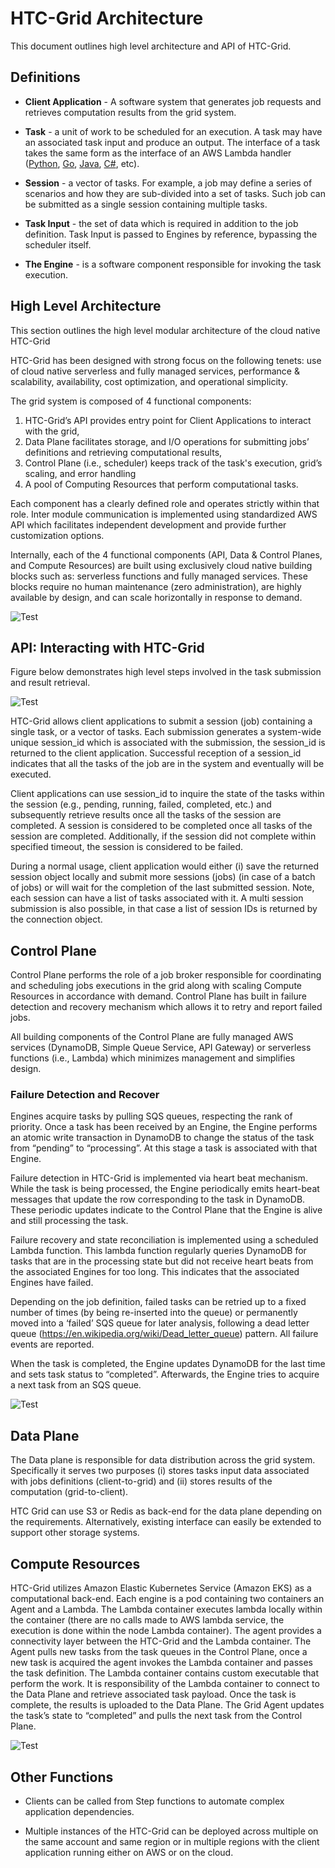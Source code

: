 # HTC-Grid Architecture

This document outlines high level architecture and API of HTC-Grid.

## Definitions

* **Client Application** - A software system that generates job requests and retrieves computation results from the grid system.

* **Task** - a unit of work to be scheduled for an execution. A task may have an associated task input and produce an output. The interface of a task takes the same form as the interface of an AWS Lambda handler ([Python](https://docs.aws.amazon.com/lambda/latest/dg/python-handler.html), [Go](https://docs.aws.amazon.com/lambda/latest/dg/golang-handler.html), [Java](https://docs.aws.amazon.com/lambda/latest/dg/java-handler.html), [C#](https://docs.aws.amazon.com/lambda/latest/dg/csharp-handler.html), etc). 

* **Session** - a vector of tasks. For example, a job may define a series of scenarios and how they are sub-divided into a set of tasks. Such job can be submitted as a single session containing multiple tasks.

* **Task Input** - the set of data which is required in addition to the job definition. Task Input is passed to Engines by reference, bypassing the scheduler itself.

* **The Engine** - is a software component responsible for invoking the task execution.

## High Level Architecture

This section outlines the high level modular architecture of the cloud native HTC-Grid

HTC-Grid has been designed with strong focus on the following tenets: use of cloud native serverless and fully managed services, performance & scalability, availability, cost optimization, and operational simplicity.

The grid system is composed of 4 functional components:
1. HTC-Grid’s API provides entry point for Client Applications to interact with the grid,
2. Data Plane facilitates storage, and I/O operations for submitting jobs’ definitions and retrieving computational results,
3. Control Plane (i.e., scheduler) keeps track of the task's execution, grid’s scaling, and error handling
4. A pool of Computing Resources that perform computational tasks.

Each component has a clearly defined role and operates strictly within that role. Inter module communication is implemented using standardized AWS API which facilitates independent development and provide further customization options.

Internally, each of the 4 functional components (API, Data & Control Planes, and Compute Resources) are built using exclusively cloud native building blocks such as: serverless functions and fully managed services. These blocks require no human maintenance (zero administration), are highly available by design, and can scale horizontally in response to demand.



![Test](../images/high_level_architecture.png)





## API: Interacting with HTC-Grid

Figure below demonstrates high level steps involved in the task submission and result retrieval.

![Test](../images/job_submission_steps.png)


HTC-Grid allows client applications to submit a session (job) containing a single task, or a vector of tasks. Each submission generates a system-wide unique session_id which is associated with the submission, the session_id is returned to the client application. Successful reception of a session_id indicates that all the tasks of the job are in the system and eventually will be executed.

Client applications can use session_id to inquire the state of the tasks within the session (e.g., pending, running, failed, completed, etc.) and subsequently retrieve results once all the tasks of the session are completed. A session is considered to be completed once all tasks of the session are completed. Additionally, if the session did not complete within specified timeout, the session is considered to be failed.

During a normal usage, client application would either (i) save the returned session object locally and submit more sessions (jobs) (in case of a batch of jobs) or will wait for the completion of the last submitted session. Note, each session can have a list of tasks associated with it. A multi session submission is also possible, in that case a list of session IDs is returned by the connection object.



## Control Plane

Control Plane performs the role of a job broker responsible for coordinating and scheduling jobs executions in the grid along with scaling Compute Resources in accordance with demand. Control Plane has built in failure detection and recovery mechanism which allows it to retry and report failed jobs.

All building components of the Control Plane are fully managed AWS services (DynamoDB, Simple Queue Service, API Gateway) or serverless functions (i.e., Lambda) which minimizes management and simplifies design.

### Failure Detection and Recover

Engines acquire tasks by pulling SQS queues, respecting the rank of priority. Once a task has been received by an Engine, the Engine performs an atomic write transaction in DynamoDB to change the status of the task from “pending” to “processing”. At this stage a task is associated with that Engine.

Failure detection in HTC-Grid is implemented via heart beat mechanism. While the task is being processed, the Engine periodically emits heart-beat messages that update the row corresponding to the task in DynamoDB. These periodic updates indicate to the Control Plane that the Engine is alive and still processing the task.

Failure recovery and state reconciliation is implemented using a scheduled Lambda function. This lambda function regularly queries DynamoDB for tasks that are in the processing state but did not receive heart beats from the associated Engines for too long. This indicates that the associated Engines have failed.

Depending on the job definition, failed tasks can be retried up to a fixed number of times (by being re-inserted into the queue) or permanently moved into a ‘failed’ SQS queue for later analysis, following a dead letter queue (https://en.wikipedia.org/wiki/Dead_letter_queue) pattern. All failure events are reported.

When the task is completed, the Engine updates DynamoDB for the last time and sets task status to “completed”. Afterwards, the Engine tries to acquire a next task from an SQS queue.

![Test](../images/simplified-flow-failure.png)

## Data Plane

The Data plane is responsible for data distribution across the grid system. Specifically it serves two purposes (i) stores tasks input data associated with jobs definitions (client-to-grid) and (ii) stores results of the computation (grid-to-client).

HTC Grid can use S3 or Redis as back-end for the data plane depending on the requirements. Alternatively, existing interface can easily be extended to support other storage systems.

## Compute Resources

HTC-Grid utilizes Amazon Elastic Kubernetes Service (Amazon EKS) as a computational back-end. Each engine is a pod containing two containers an Agent and a Lambda. The Lambda container executes lambda locally within the container (there are no calls made to AWS lambda service, the execution is done within the node Lambda container). The agent provides a connectivity layer between the HTC-Grid and the Lambda container.  The Agent pulls new tasks from the task queues in the Control Plane, once a new task is acquired the agent invokes the Lambda container and passes the task definition. The Lambda container contains custom executable that perform the work. It is responsibility of the Lambda container to connect to the Data Plane and retrieve associated task payload. Once the task is complete, the results is uploaded to the Data Plane. The Grid Agent updates the task’s state to “completed” and pulls the next task from the Control Plane.

![Test](../images/worker.png)

## Other Functions

* Clients can be called from Step functions to automate complex application dependencies.

* Multiple instances of the HTC-Grid can be deployed across multiple on the same account and same region or in multiple regions with the client application running either on AWS or on the cloud.

